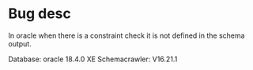 # Bug desc

In oracle when there is a constraint check it is not defined in the schema output.

Database:      oracle 18.4.0 XE
Schemacrawler: V16.21.1
